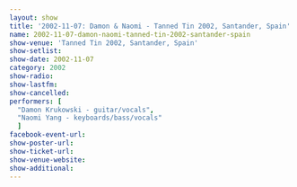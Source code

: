 ```yaml
---
layout: show
title: '2002-11-07: Damon & Naomi - Tanned Tin 2002, Santander, Spain'
name: 2002-11-07-damon-naomi-tanned-tin-2002-santander-spain
show-venue: 'Tanned Tin 2002, Santander, Spain'
show-setlist: 
show-date: 2002-11-07
category: 2002
show-radio: 
show-lastfm: 
show-cancelled: 
performers: [
  "Damon Krukowski - guitar/vocals",
  "Naomi Yang - keyboards/bass/vocals"
  ]
facebook-event-url: 
show-poster-url: 
show-ticket-url: 
show-venue-website: 
show-additional: 
---
```


